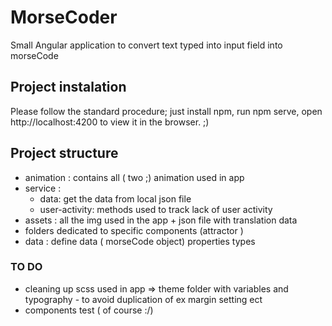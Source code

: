 # MorseCoder

Small Angular application to convert text typed into input field into morseCode

## Project instalation

Please follow the standard procedure; just install npm, run npm serve, open http://localhost:4200 to view it in the browser. ;)

## Project structure

- animation : contains all ( two ;) animation used in app
- service :
  - data: get the data from local json file
  - user-activity: methods used to track lack of user activity
- assets : all the img used in the app + json file with translation data
- folders dedicated to specific components (attractor )
- data : define data ( morseCode object) properties types

### TO DO

- cleaning up scss used in app => theme folder with variables and typography - to avoid duplication of ex margin setting ect
- components test ( of course :/)
